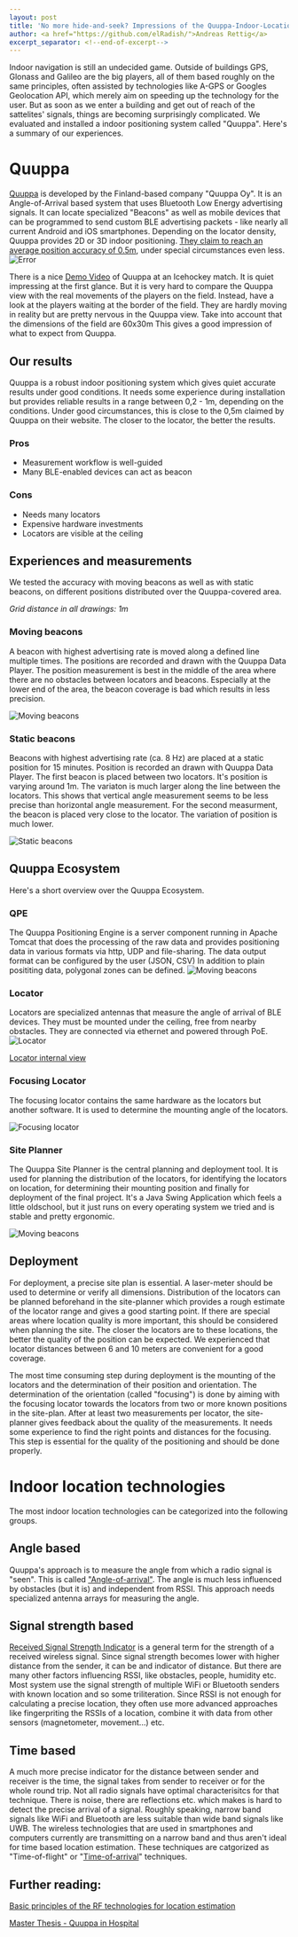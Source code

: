 ```yaml
---
layout: post
title: 'No more hide-and-seek? Impressions of the Quuppa-Indoor-Location System'
author: <a href="https://github.com/elRadish/">Andreas Rettig</a>
excerpt_separator: <!--end-of-excerpt-->
---
```


Indoor navigation is still an undecided game. 
Outside of buildings GPS, Glonass and Galileo are the big players, all of them based roughly on the same principles, often assisted by technologies like A-GPS or Googles Geolocation API, which merely aim on speeding up the technology for the user. 
But as soon as we enter a building and get out of reach of the sattelites' signals, things are becoming surprisingly complicated.
We evaluated and installed a indoor positioning system called "Quuppa". Here's a summary of our experiences.
<!--end-of-excerpt-->

# Quuppa 
[Quuppa](http://quuppa.com) is developed by the Finland-based company "Quuppa Oy". It is an Angle-of-Arrival based system that uses Bluetooth Low Energy advertising signals.
It can locate specialized "Beacons" as well as mobile devices that can be programmed to send custom BLE advertising packets - like nearly all current Android and iOS smartphones.
Depending on the locator density, Quuppa provides 2D or 3D indoor positioning.
[They claim to reach an average position accuracy of 0.5m](http://quuppa.com/features/), under special circumstances even less. 
![Error](http://quuppa.com/wp/wp-content/uploads/2015/04/Location-error.jpg)

There is a nice [Demo Video](https://www.youtube.com/watch?v=0vMoiSkOUgI) of Quuppa at an Icehockey match. It is quiet impressing at the first glance. But it is very hard to compare the Quuppa view with the real movements of the players on the field. Instead, have a look at the players waiting at the border of the field. They are hardly moving in reality but are pretty nervous in the Quuppa view. Take into account that the dimensions of the field are 60x30m This gives a good impression of what to expect from Quuppa.

## Our results
Quuppa is a robust indoor positioning system which gives quiet accurate results under good conditions. It needs some experience during installation but provides reliable results in a range between 0,2 - 1m, depending on the conditions. Under good circumstances, this is close to the 0,5m claimed by Quuppa on their website. The closer to the locator, the better the results. 

### Pros
* Measurement workflow is well-guided
* Many BLE-enabled devices can act as beacon

### Cons
* Needs many locators
* Expensive hardware investments
* Locators are visible at the ceiling

## Experiences and measurements

We tested the accuracy with moving beacons as well as with static beacons, on different positions distributed over the Quuppa-covered area.

*Grid distance in all drawings: 1m*

### Moving beacons
A beacon with highest advertising rate is moved along a defined line multiple times. The positions are recorded and drawn with the Quuppa Data Player. The position measurement is best in the middle of the area where there are no obstacles between locators and beacons.
Especially at the lower end of the area, the beacon coverage is bad which results in less precision.

![Moving beacons](https://artcom.github.io/images/2017-09-27-quuppa/movingOnLine.png)

### Static beacons
Beacons with highest advertising rate (ca. 8 Hz) are placed at a static position for 15 minutes. Position is recorded an drawn with Quuppa Data Player.
The first beacon is placed between two locators. It's position is varying around 1m. The variaton is much larger along the line between the locators. This shows that vertical angle measurement seems to be less precise than horizontal angle measurement.
For the second measurment, the beacon is placed very close to the locator. The variation of position is much lower.

![Static beacons](https://artcom.github.io/images/2017-09-27-quuppa/static.png)

## Quuppa Ecosystem

Here's a short overview over the Quuppa Ecosystem.

### QPE
The Quuppa Positioning Engine is a server component running in Apache Tomcat that does the processing of the raw data and provides positioning data in various formats via http, UDP and file-sharing. The data output format can be configured by the user (JSON, CSV)
In addition to plain posititing data, polygonal zones can be defined. 
![Moving beacons](https://artcom.github.io/images/2017-09-27-quuppa/qpe.jpg)

### Locator
Locators are specialized antennas that measure the angle of arrival of BLE devices. They must be mounted under the ceiling, free from nearby obstacles.
They are connected via ethernet and powered through PoE.
![Locator](https://artcom.github.io/images/2017-09-27-quuppa/locator.jpg)

[Locator internal view](https://fccid.io/QE9LD-6L/Internal-Photos/Internal-Photos-2026625)

### Focusing Locator
The focusing locator contains the same hardware as the locators but another software. It is used to determine the mounting angle of the locators.

![Focusing locator](https://artcom.github.io/images/2017-09-27-quuppa/focusing.jpg)

### Site Planner
The Quuppa Site Planner is the central planning and deployment tool. It is used for planning the distribution of the locators, for identifying the locators on location, for determining their mounting position and finally for deployment of the final project.
It's a Java Swing Application which feels a little oldschool, but it just runs on every operating system we tried and is stable and pretty ergonomic.

![Moving beacons](https://artcom.github.io/images/2017-09-27-quuppa/siteplanner.jpg)

## Deployment
For deployment, a precise site plan is essential. A laser-meter should be used to determine or verify all dimensions.
Distribution of the locators can be planned beforehand in the site-planner which provides a rough estimate of the locator range and gives a good starting point. If there are special areas where location quality is more important, this should be considered when planning the site. The closer the locators are to these locations, the better the quality of the position can be expected. 
We experienced that locator distances between 6 and 10 meters are convenient for a good coverage.
 
The most time consuming step during deployment is the mounting of the locators and the determination of their position and orientation.
The determination of the orientation (called "focusing") is done by aiming with the focusing locator towards the locators from two or more known positions in the site-plan.
After at least two measurements per locator, the site-planner gives feedback about the quality of the measurements. It needs some experience to find the right points and distances for the focusing. This step is essential for the quality of the positioning and should be done properly. 

# Indoor location technologies

The most indoor location technologies can be categorized into the following groups.

## Angle based
Quuppa's approach is to measure the angle from which a radio signal is "seen". This is called ["Angle-of-arrival"](https://en.wikipedia.org/wiki/Angle_of_arrival). The angle is much less influenced by obstacles (but it is) and independent from RSSI. This approach needs specialized antenna arrays for measuring the angle.

## Signal strength based
[Received Signal Strength Indicator](https://de.wikipedia.org/wiki/Received_Signal_Strength_Indication) is a general term for the strength of a received wireless signal. Since signal strength becomes lower with higher distance from the sender, it can be and indicator of distance. But there are many other factors influencing RSSI, like obstacles, people, humidity etc.
Most system use the signal strength of multiple WiFi or Bluetooth senders with known location and so some triliteration. Since RSSI is not enough for calculating a precise location, they often use more advanced approaches like fingerpriting the RSSIs of a location, combine it with data from other sensors (magnetometer, movement...) etc.

## Time based
A much more precise indicator for the distance between sender and receiver is the time, the signal takes from sender to receiver or for the whole round trip. Not all radio signals have optimal characterisitcs for that technique. There is noise, there are reflections etc. which makes is hard to detect the precise arrival of a signal. Roughly speaking, narrow band signals like WiFi and Bluetooth are less suitable than wide band signals like UWB. The wireless technologies that are used in smartphones and computers currently are transmitting on a narrow band and thus aren't ideal for time based location estimation.
These techniques are catgorized as "Time-of-flight" or "[Time-of-arrival](https://de.wikipedia.org/wiki/Time_of_Arrival)" techniques.


## Further reading:

[Basic principles of the RF technologies for location estimation](http://www.electronicdesign.com/communications/what-s-difference-between-measuring-location-uwb-wi-fi-and-bluetooth
)

[Master Thesis - Quuppa in Hospital](https://repository.tudelft.nl/islandora/object/uuid:31da4059-5dac-4e60-93d7-36cad2d8ab46?collection=education)